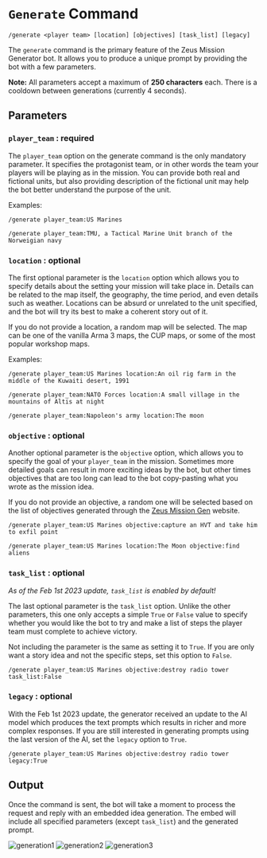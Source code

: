 # `Generate` Command

`/generate <player team> [location] [objectives] [task_list] [legacy]`

The `generate` command is the primary feature of the Zeus Mission Generator bot. It allows you to produce a unique prompt by providing the bot with a few parameters.

**Note:** All parameters accept a maximum of **250 characters** each. There is a cooldown between generations (currently 4 seconds).

## Parameters

### `player_team` : **required**

The `player_team` option on the generate command is the only mandatory parameter. It specifies the protagonist team, or in other words the team your players will be playing as in the mission. You can provide both real and fictional units, but also providing description of the fictional unit may help the bot better understand the purpose of the unit.

Examples:

`/generate player_team:US Marines`

`/generate player_team:TMU, a Tactical Marine Unit branch of the Norweigian navy`

### `location` : **optional**

The first optional parameter is the `location` option which allows you to specify details about the setting your mission will take place in. Details can be related to the map itself, the geography, the time period, and even details such as weather. Locations can be absurd or unrelated to the unit specified, and the bot will try its best to make a coherent story out of it.

If you do not provide a location, a random map will be selected. The map can be one of the vanilla Arma 3 maps, the CUP maps, or some of the most popular workshop maps.

Examples:

`/generate player_team:US Marines location:An oil rig farm in the middle of the Kuwaiti desert, 1991`

`/generate player_team:NATO Forces location:A small village in the mountains of Altis at night`

`/generate player_team:Napoleon's army location:The moon`

### `objective` : **optional**

Another optional parameter is the `objective` option, which allows you to specify the goal of your `player_team` in the mission. Sometimes more detailed goals can result in more exciting ideas by the bot, but other times objectives that are too long can lead to the bot copy-pasting what you wrote as the mission idea.

If you do not provide an objective, a random one will be selected based on the list of objectives generated through the [Zeus Mission Gen](https://zeusmissiongen.com/) website.

`/generate player_team:US Marines objective:capture an HVT and take him to exfil point`

`/generate player_team:US Marines location:The Moon objective:find aliens`

### `task_list` : **optional**

_As of the Feb 1st 2023 update, `task_list` is enabled by default!_

The last optional parameter is the `task_list` option. Unlike the other parameters, this one only accepts a simple `True` or `False` value to specify whether you would like the bot to try and make a list of steps the player team must complete to achieve victory. 

Not including the parameter is the same as setting it to `True`. If you are only want a story idea and not the specific steps, set this option to `False`.

`/generate player_team:US Marines objective:destroy radio tower task_list:False`

### `legacy` : **optional**

With the Feb 1st 2023 update, the generator received an update to the AI model which produces the text prompts which results in richer and more complex responses. If you are still interested in generating prompts using the last version of the AI, set the `legacy` option to `True`.

`/generate player_team:US Marines objective:destroy radio tower legacy:True`

## Output

Once the command is sent, the bot will take a moment to process the request and reply with an embedded idea generation. The embed will include all specified parameters (except `task_list`) and the generated prompt.

![generation1](https://imgur.com/gCpwZrd.jpg)
![generation2](https://imgur.com/7vkwUWj.jpg)
![generation3](https://imgur.com/G4FMwhK.jpg)
